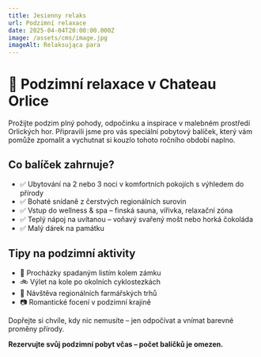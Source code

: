 ```yaml
---
title: Jesienny relaks
url: Podzimní relaxace
date: 2025-04-04T20:00:00.000Z
image: /assets/cms/image.jpg
imageAlt: Relaksująca para
---
```

# 🍂 Podzimní relaxace v Chateau Orlice

Prožijte podzim plný pohody, odpočinku a inspirace v malebném prostředí Orlických hor. Připravili jsme pro vás speciální pobytový balíček, který vám pomůže zpomalit a vychutnat si kouzlo tohoto ročního období naplno.

## Co balíček zahrnuje?

* ✅ Ubytování na 2 nebo 3 noci v komfortních pokojích s výhledem do přírody
* ✅ Bohaté snídaně z čerstvých regionálních surovin
* ✅ Vstup do wellness & spa – finská sauna, vířivka, relaxační zóna
* ✅ Teplý nápoj na uvítanou – voňavý svařený mošt nebo horká čokoláda
* ✅ Malý dárek na památku

## Tipy na podzimní aktivity

* 🍁 Procházky spadaným listím kolem zámku
* 🚲 Výlet na kole po okolních cyklostezkách
* 🎃 Návštěva regionálních farmářských trhů
* 📷 Romantické focení v podzimní krajině

Dopřejte si chvíle, kdy nic nemusíte – jen odpočívat a vnímat barevné proměny přírody.

**Rezervujte svůj podzimní pobyt včas – počet balíčků je omezen.**
